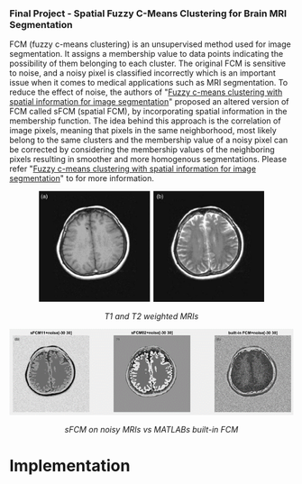 ### Final Project - Spatial Fuzzy C-Means Clustering for Brain MRI Segmentation
FCM (fuzzy c-means clustering) is an unsupervised method used for image segmentation. It assigns a membership value to data points indicating the possibility of them belonging to each cluster. The original FCM is sensitive to noise, and a noisy pixel is classified incorrectly which is an important issue when it comes to medical applications such as MRI segmentation. To reduce the effect of noise, the authors of "[Fuzzy c-means clustering with spatial information for image segmentation](https://www-sciencedirect-com.lib-ezproxy.concordia.ca/science/article/pii/S0895611105000923)" proposed an altered version of FCM called sFCM (spatial FCM), by incorporating spatial information in the membership function. The idea behind this approach is the correlation of image pixels, meaning that pixels in the same neighborhood, most likely belong to the same clusters and the membership value of a noisy pixel can be corrected by considering the membership values of the neighboring pixels resulting in smoother and more homogenous segmentations.
Please refer "[Fuzzy c-means clustering with spatial information for image segmentation](https://www-sciencedirect-com.lib-ezproxy.concordia.ca/science/article/pii/S0895611105000923)"
to for more information.

<div align="center" style="width:image width px;">
  <img  src="https://github.com/ghazalehtrb/Digital-Image-Processing-Course/blob/e1769bec473351b5910fc66225eabf2fe9515970/Spatial%20Fuzzy%20C-mean%20Clustering/Capture.PNG?raw=true" width=400 alt="T1 and T2 weighted MRIs">
</div>
<p align="center">
<em>T1 and T2 weighted MRIs</em>
</p>

<div align="center" style="width:image width px;" >
  <img  src="https://github.com/ghazalehtrb/Digital-Image-Processing-Course/blob/79acf0e3516b24d5da7707d433b9d87a9e2842b5/Spatial%20Fuzzy%20C-mean%20Clustering/Picture2.png?raw=true" width=600 alt="sFCM on noisy MRIs vs MATLABs built-in FCM">
</div>
<p align="center">
<em>sFCM on noisy MRIs vs MATLABs built-in FCM</em>
</p>

# Implementation



